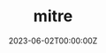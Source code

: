 ---
title: "mitre"
date: 2023-06-02T00:00:00Z
draft: false
repository: github.com/zntrio/mitre
godoc: pkg.go.dev/zntr.io/mitre
tags: [package]
---